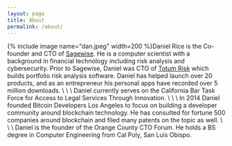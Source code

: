 ```yaml
---
layout: page
title: About
permalink: /about/
---
```

{% include image name="dan.jpeg" width=200 %}Daniel Rice is the Co-founder and CTO of [Sagewise](https://www.sagewise.io). He is a computer scientist with a background in financial technology including risk analysis and cybersecurity. Prior to Sagewise, Daniel was CTO of [Totum Risk](https://www.totumrisk.com/) which builds portfolio risk analysis software. Daniel has helped launch over 20 products, and as an entrepreneur his personal apps have recorded over 5 million downloads. 
\\
\\
\\
Daniel currently serves on the California Bar Task Force for Access to Legal Services Through Innovation.
\\
\\
\\
In 2014 Daniel founded Bitcoin Developers Los Angeles to focus on building a developer community around blockchain technology. He has consulted for fortune 500 companies around blockchain and filed many patents on the topic as well.
\\
\\
\\
Daniel is the founder of the Orange County CTO Forum. He holds a BS degree in Computer Engineering from Cal Poly, San Luis Obispo. 